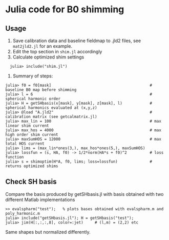 # Julia code for B0 shimming

## Usage

1. Save calibration data and baseline fieldmap to .jld2 files, see `mat2jld2.jl` for an example.
1. Edit the top section in `shim.jl` accordingly
1. Calculate optimized shim settings
```
  julia> include("shim.jl")
```
1. Summary of steps:

```
julia> f0 = f0[mask]                                           # baseline B0 map before shimming
julia> l = 6                                                   # spherical harmonic order
julia> H = getSHbasis(x[mask], y[mask], z[mask], l)            # spherical harmonics evaluated at (x,y,z)
julia> @load "A.jld2"                                          # calibration matrix (see getcalmatrix.jl)
julia> max_lin = 100                                           # max linear shim current
julia> max_hos = 4000                                          # max high order shim current
julia> maxSumHOS = 12000                                       # max total HOS current
julia> lims = (max_lin*ones(3,), max_hos*ones(5,), maxSumHOS)
julia> lossfun = (s, HA, f0) -> 1/2*norm(HA*s + f0)^2          # loss function
julia> s = shimoptim(H*A, f0, lims; loss=lossfun)              # returns optimized shims 
```



## Check SH basis

Compare the basis produced by getSHbasis.jl with basis obtained with two different Matlab implementations

```
>> evalspharm("test");   % plots bases obtained with evalspharm.m and poly_harmonic.m
julia> include("getSHbasis.jl"); H = getSHbasis("test");
julia> jim(H[:,:,:,8], color=:jet)     # (l,m) = (2,2) etc
```

Same shapes but normalized differently.
